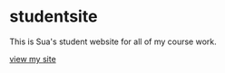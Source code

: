 # studentsite
This is Sua's student website for all of my course work.

[view my site](https://sualeenma.github.io/studentsite)